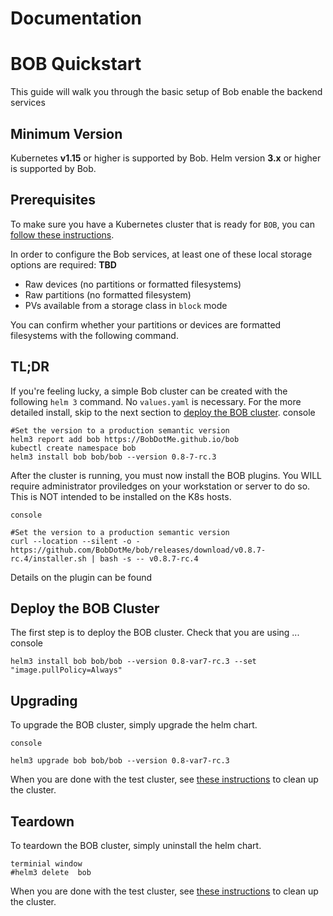# Documentation

# BOB  Quickstart

This guide will walk you through the basic setup of Bob enable the backend services

## Minimum Version

Kubernetes **v1.15** or higher is supported by Bob.
Helm version **3.x** or higher is supported by Bob.

## Prerequisites

To make sure you have a Kubernetes cluster that is ready for `BOB`, you can [follow these instructions](k8s-pre-reqs.md).

In order to configure the Bob services, at least one of these local storage options are required:
**TBD**
- Raw devices (no partitions or formatted filesystems)
- Raw partitions (no formatted filesystem)
- PVs available from a storage class in `block` mode

You can confirm whether your partitions or devices are formatted filesystems with the following command.

## TL;DR

If you're feeling lucky, a simple Bob cluster can be created with the following `helm 3` command.  No `values.yaml` is necessary. For the more detailed install, skip to the next section to [deploy the BOB cluster](#deploy-the-bob-cluster).
    console
    
    #Set the version to a production semantic version
    helm3 report add bob https://BobDotMe.github.io/bob    
    kubectl create namespace bob
    helm3 install bob bob/bob --version 0.8-7-rc.3 


After the cluster is running, you must now install the BOB plugins.  You WILL require administrator proviledges on your workstation or server to do so.  This is NOT intended to be installed on the K8s hosts.

    console
    
    #Set the version to a production semantic version
    curl --location --silent -o - https://github.com/BobDotMe/bob/releases/download/v0.8.7-rc.4/installer.sh | bash -s -- v0.8.7-rc.4

Details on the plugin can be found 
## Deploy the BOB Cluster


The first step is to deploy the BOB cluster. Check that you are using ...
    console
    
    helm3 install bob bob/bob --version 0.8-var7-rc.3 --set  "image.pullPolicy=Always"

## Upgrading

To upgrade the BOB cluster, simply upgrade the helm chart.

    console
    
    helm3 upgrade bob bob/bob --version 0.8-var7-rc.3

When you are done with the test cluster, see [these instructions](ceph-teardown.md) to clean up the cluster.

## Teardown

To teardown the BOB cluster, simply uninstall the helm chart.

    terminial window
    #helm3 delete  bob 

When you are done with the test cluster, see [these instructions](ceph-teardown.md) to clean up the cluster.
<!--stackedit_data:
eyJoaXN0b3J5IjpbMTcwMzc5MDkzOCwtMTEzMjg3NTA4XX0=
-->